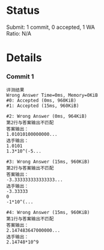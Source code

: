 # Status
Submit: 1 commit, 0 accepted, 1 WA  
Ratio: N/A

# Details
### Commit 1
```
评测结果
Wrong Answer Time=0ms, Memory=0KiB
#0: Accepted (0ms, 960KiB)
#1: Accepted (15ms, 960KiB)

#2: Wrong Answer (0ms, 964KiB)
第2行与答案输出不匹配
答案输出：
1.01010100000000...
选手输出：
1.0101
1.3*10^(-5...

#3: Wrong Answer (15ms, 960KiB)
第2行与答案输出不匹配
答案输出：
-3.333333333333333...
选手输出：
-3.33333
0
-1*10^(...

#4: Wrong Answer (15ms, 960KiB)
第1行与答案输出不匹配
答案输出：
2.147483647000000...
选手输出：
2.14748*10^9
```
